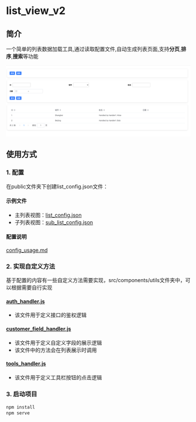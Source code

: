 # list_view_v2

## 简介
一个简单的列表数据加载工具,通过读取配置文件,自动生成列表页面,支持**分页**,**排序**,**搜索**等功能

![demo.png](src/assets/demo.png)

## 使用方式
### 1. 配置
在public文件夹下创建list_config.json文件：
#### 示例文件
- 主列表视图：[list_config.json](public/list_config.json)
- 子列表视图：[sub_list_config.json](public/sub_list_config.json)
#### 配置说明
[config_usage.md](public/config_usage.md)

### 2. 实现自定义方法
基于配置的内容有一些自定义方法需要实现，src/components/utils文件夹中，可以根据需要自行实现

#### [auth_handler.js](src/components/utils/auth_handler.js)
- 该文件用于定义接口的鉴权逻辑

#### [customer_field_handler.js](src/components/utils/customer_field_handler.js)
- 该文件用于定义自定义字段的展示逻辑
- 该文件中的方法会在列表展示时调用

#### [tools_handler.js](src/components/utils/tools_handler.js)
- 该文件用于定义工具栏按钮的点击逻辑

### 3. 启动项目
```shell
npm install
npm serve
```
